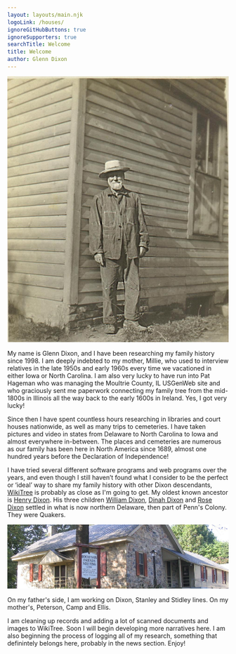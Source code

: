 ```yaml
---
layout: layouts/main.njk
logoLink: /houses/
ignoreGitHubButtons: true
ignoreSupporters: true
searchTitle: Welcome
title: Welcome
author: Glenn Dixon
---
```

![My great great grandfather, William Cornall](/img/GrandpaCornall.jpg)

My name is Glenn Dixon, and I have been researching my family history since 1998. I am deeply indebted to my mother, Millie, who used to interview relatives in the late 1950s and early 1960s every time we vacationed in either Iowa or North Carolina. I am also very lucky to have run into Pat Hageman who was managing the Moultrie County, IL USGenWeb site and who graciously sent me paperwork connecting my family tree from the mid-1800s in Illinois all the way back to the early 1600s in Ireland. Yes, I got very lucky!

Since then I have spent countless hours researching in libraries and court houses nationwide, as well as many trips to cemeteries. I have taken pictures and video in states from Delaware to North Carolina to Iowa and almost everywhere in-between. The places and cemeteries are numerous as our family has been here in North America since 1689, almost one hundred years before the Declaration of Independence!

I have tried several different software programs and web programs over the years, and even though I still haven’t found what I consider to be the perfect or ‘ideal’ way to share my family history with other Dixon descendants, [WikiTree](https://wikitree.com) is probably as close as I'm going to get. My oldest known ancestor is [Henry Dixon](https://www.wikitree.com/wiki/Dixon-347). His three children [William Dixon](https://www.wikitree.com/wiki/Dixon-357), [Dinah Dixon](https://www.wikitree.com/wiki/Dixon-344) and [Rose Dixon](https://www.wikitree.com/wiki/Dixon-353) settled in what is now northern Delaware, then part of Penn's Colony. They were Quakers.

![Hockessin Meeting House](/img/hockessin.jpg)

On my father's side, I am working on Dixon, Stanley and Stidley lines. On my mother's, Peterson, Camp and Ellis.

I am cleaning up records and adding a lot of scanned documents and images to WikiTree. Soon I will begin developing more narratives here. I am also beginning the process of logging all of my research, something that definintely belongs here, probably in the news section. Enjoy!
